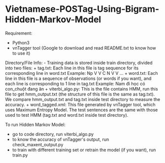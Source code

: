 # Vietnamese-POSTag-Using-Bigram-Hidden-Markov-Model

Requirement:
  - Python3
  - vnTagger tool (Google to download and read README.txt to know how to use it)
  
 
 Directory/File Info:
    - Training data is stored inside train directory, divided into two files:
        + tag.txt: Each line in this file is tag sequence for its corresponding line in word.txt
         Example: Np V V
                  C N V V 
                  ...
        + word.txt: Each line in this file is a sequence of observations (or words if you want), and each line is corresponding to 
        1 line in tag.txt
        Example:
                  Nam đi học
                  có con_chuột đang ăn
        + viterbi_algo.py: This is the file contains HMM, run this file to get hmm_output.txt (the structure of this file is the 
        same as tag.txt). We compare hmm_output.txt and tag.txt inside test directory to measure the accuracy. 
        + word_tagged.xml: This file generated by vnTagger tool, which uses Maximum Entropy Model. The test sentences are the same
        with those used to test HMM (tag.txt and word.txt inside test directory).
 

To run Hidden Markov Model:
  - go to code directory, run viterbi_algo.py
  - to know the accuracy of vnTagger's output, run check_maxent_output.py
  - to train with different training set or retrain the model (if you want), run train.py
